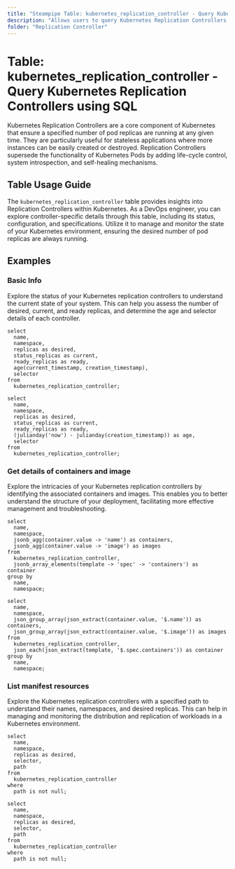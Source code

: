 ```yaml
---
title: "Steampipe Table: kubernetes_replication_controller - Query Kubernetes Replication Controllers using SQL"
description: "Allows users to query Kubernetes Replication Controllers, providing insights into the status, configuration, and specifications of these controllers within a Kubernetes environment."
folder: "Replication Controller"
---
```


# Table: kubernetes_replication_controller - Query Kubernetes Replication Controllers using SQL

Kubernetes Replication Controllers are a core component of Kubernetes that ensure a specified number of pod replicas are running at any given time. They are particularly useful for stateless applications where more instances can be easily created or destroyed. Replication Controllers supersede the functionality of Kubernetes Pods by adding life-cycle control, system introspection, and self-healing mechanisms.

## Table Usage Guide

The `kubernetes_replication_controller` table provides insights into Replication Controllers within Kubernetes. As a DevOps engineer, you can explore controller-specific details through this table, including its status, configuration, and specifications. Utilize it to manage and monitor the state of your Kubernetes environment, ensuring the desired number of pod replicas are always running.

## Examples

### Basic Info
Explore the status of your Kubernetes replication controllers to understand the current state of your system. This can help you assess the number of desired, current, and ready replicas, and determine the age and selector details of each controller.

```sql+postgres
select
  name,
  namespace,
  replicas as desired,
  status_replicas as current,
  ready_replicas as ready,
  age(current_timestamp, creation_timestamp),
  selector
from
  kubernetes_replication_controller;
```

```sql+sqlite
select
  name,
  namespace,
  replicas as desired,
  status_replicas as current,
  ready_replicas as ready,
  (julianday('now') - julianday(creation_timestamp)) as age,
  selector
from
  kubernetes_replication_controller;
```

### Get details of containers and image
Explore the intricacies of your Kubernetes replication controllers by identifying the associated containers and images. This enables you to better understand the structure of your deployment, facilitating more effective management and troubleshooting.

```sql+postgres
select
  name,
  namespace,
  jsonb_agg(container.value -> 'name') as containers,
  jsonb_agg(container.value -> 'image') as images
from
  kubernetes_replication_controller,
  jsonb_array_elements(template -> 'spec' -> 'containers') as container
group by
  name,
  namespace;
```

```sql+sqlite
select
  name,
  namespace,
  json_group_array(json_extract(container.value, '$.name')) as containers,
  json_group_array(json_extract(container.value, '$.image')) as images
from
  kubernetes_replication_controller,
  json_each(json_extract(template, '$.spec.containers')) as container
group by
  name,
  namespace;
```

### List manifest resources
Explore the Kubernetes replication controllers with a specified path to understand their names, namespaces, and desired replicas. This can help in managing and monitoring the distribution and replication of workloads in a Kubernetes environment.

```sql+postgres
select
  name,
  namespace,
  replicas as desired,
  selector,
  path
from
  kubernetes_replication_controller
where
  path is not null;
```

```sql+sqlite
select
  name,
  namespace,
  replicas as desired,
  selector,
  path
from
  kubernetes_replication_controller
where
  path is not null;
```